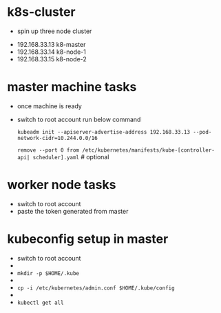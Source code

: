 # k8s-cluster
* spin up three node cluster
- 192.168.33.13 k8-master
- 192.168.33.14 k8-node-1
- 192.168.33.15 k8-node-2

# master machine tasks
- once machine is ready
- switch to root account run below command

  `kubeadm init --apiserver-advertise-address 192.168.33.13 --pod-network-cidr=10.244.0.0/16`
  
  `remove --port 0 from /etc/kubernetes/manifests/kube-[controller-api| scheduler].yaml` # optional

# worker node tasks
- switch to root account
- paste the token generated from master

# kubeconfig setup in master
- switch to root account
- 
- `mkdir -p $HOME/.kube`
- 
- `cp -i /etc/kubernetes/admin.conf $HOME/.kube/config`
- 
- `kubectl get all`
